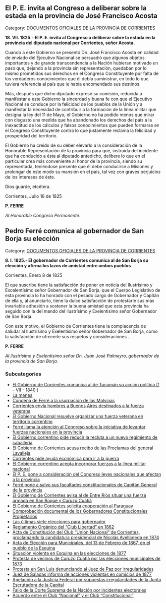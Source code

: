 ## El P. E. invita al Congreso a deliberar sobre la estada en la provincia de José Francisco Acosta

Category: [DOCUMENTOS OFICIALES DE LA PROVINCIA DE CORRIENTES](http://descubrircorrientes.com.ar/2012/index.php/3411-historia-desde-1814-hasta-la-guerra-de-la-triple-alianza/documentos-oficiales-de-la-provincia-de-corrientes)

**18\. VII. 1825.- El P. E. invita al Congreso a deliberar sobre la estada en la provincia del diputado nacional por Corrientes, señor Acosta.**

Cuando a este Gobierno se presentó Dn. José Francisco Acosta en calidad de enviado del Ejecutivo Nacional se persuadió que algunos objetos importantes y de grande transcendencia a la Nación hubieran motivado un paso que, dejando a la provincia sin representación, quedaban por lo mismo prometidos sus derechos en el Congreso Constituyente por falta de los verdaderos conocimientos que él debía suministrar, en todo lo que tuviera referencia al país que le había encomendado sus destinos.

Más, después que dicho diputado expresó su comisión, reducida a manifestar a este Gobierno la sincerdad y buena fe con que el Ejecutivo Nacional se conduce por la felicidad de los pueblos de la Unión y a manifestar la necesidad de contribuir a la formación de la línea militar que designa la ley del 11 de Mayo, el Gobierno no ha podido menos que mirar con disgusto una medida que ha abandonado los derechos del país a la inexactitud de los cálculos y falsos conocimientos que pueden formarse en el Congreso Constituyente contra lo que justamente reclama la felicidad y prosperidad del territorio.

El Gobierno ha creido de su deber elevarlo a la consideración de la Honorable Representación de la provincia para que, instruida del incidente que ha conducido a ésta al diputado antedicho, delibere lo que en el particular crea más conveniente al honor de la provincia, siendo su representada, teniéndose presente que él debe conducirse a Misiones y prolongar de este modo su mansión en el país, tal vez con graves perjuicios de los intereses de éste.

Dios guarde, etcétera.

Corrientes, Julio 18 de 1825

**P. FERRE**

_Al Honorable Congreso Permanente_.

## Pedro Ferré comunica al gobernador de San Borja su elección

Category: [DOCUMENTOS OFICIALES DE LA PROVINCIA DE CORRIENTES](http://descubrircorrientes.com.ar/2012/index.php/3411-historia-desde-1814-hasta-la-guerra-de-la-triple-alianza/documentos-oficiales-de-la-provincia-de-corrientes)

**8\. I. 1825.- El gobernador de Corrientes comunica al de San Borja su elección y afirma los lazos de amistad entre ambos pueblos**

Corrientes, Enero 8 de 1825

El que suscribe tiene la satisfacción de poner en noticia del Ilustrísimo y Excelentísimo señor Gobernador de San Borja, que el Cuerpo Legislativo de esta provincia lo ha honrado con el pesado cargo de Gobernador y Capitán de ella y, al anunciarlo, tiene la dulce satisfacción de protestarle sus más invariable adhesión a sostener la buena amistad que esta provincia ha seguido con la del mando del Ilustrísimo y Exelentisimo señor Gobernador de San Borja.

Con este motivo, el Gobierno de Corrientes tiene la complacencia de saludar al Ilustrísimo y Exelentisimo señor Gobernador de San Borja, como la satisfacción de ofrecerle sus respetos y consideraciones .

**P. FERRE**

_Al Ilustrísimo y Exelentisimo señor Dn. Juan José Palmeyro, gobernador de la provincia de San Borja_.

### Subcategories

-   [El Gobierno de Corrientes comunica al de Tucumán su acción política (1 - VII - 1840 )](http://descubrircorrientes.com.ar/2012/index.php/3347-historia-desde-1814-hasta-la-guerra-de-la-triple-alianza/documentos-oficiales-de-la-provincia-de-corrientes/el-gobierno-de-corrientes-comunica-al-de-tucuman-su-accion-politica-1-vii-1840)
-   [La manea](http://descubrircorrientes.com.ar/2012/index.php/3349-historia-desde-1814-hasta-la-guerra-de-la-triple-alianza/documentos-oficiales-de-la-provincia-de-corrientes/la-manea)
-   [Condena de Ferré a la usurpación de las Malvinas](http://descubrircorrientes.com.ar/2012/index.php/3350-historia-desde-1814-hasta-la-guerra-de-la-triple-alianza/documentos-oficiales-de-la-provincia-de-corrientes/condena-de-ferre-a-la-usurpacion-de-las-malvinas)
-   [Corrientes envía hombres a Buenos Aires destinados a la fuerza veterana](http://descubrircorrientes.com.ar/2012/index.php/3713-historia-desde-1814-hasta-la-guerra-de-la-triple-alianza/documentos-oficiales-de-la-provincia-de-corrientes/corrientes-envia-hombres-a-buenos-aires-destinados-a-la-fuerza-veterana)
-   [El Gobierno Nacional resuelve organizar una fuerza veterana en territorio correntino](http://descubrircorrientes.com.ar/2012/index.php/3714-historia-desde-1814-hasta-la-guerra-de-la-triple-alianza/documentos-oficiales-de-la-provincia-de-corrientes/el-gobierno-nacional-resuelve-organizar-una-fuerza-veterana-en-territorio-correntino)
-   [Ferré llama la atención al Congreso sobre la iniciativa de levantar fuerzas nacionales en la provincia](http://descubrircorrientes.com.ar/2012/index.php/3715-historia-desde-1814-hasta-la-guerra-de-la-triple-alianza/documentos-oficiales-de-la-provincia-de-corrientes/ferre-llama-la-atencion-al-congreso-sobre-la-iniciativa-de-levantar-fuerzas-nacionales-en-la-provincia)
-   [El Gobierno correntino pide reducir la recluta a un nuevo regimiento de caballería](http://descubrircorrientes.com.ar/2012/index.php/3716-historia-desde-1814-hasta-la-guerra-de-la-triple-alianza/documentos-oficiales-de-la-provincia-de-corrientes/el-gobierno-correntino-pide-reducir-la-recluta-a-un-nuevo-regimiento-de-caballeria)
-   [El Gobierno de Corrientes acusa recibo de las Proclamas del general Lavalleja](http://descubrircorrientes.com.ar/2012/index.php/3717-historia-desde-1814-hasta-la-guerra-de-la-triple-alianza/documentos-oficiales-de-la-provincia-de-corrientes/el-gobierno-de-corrientes-acusa-recibo-de-las-proclamas-del-general-lavalleja)
-   [Corrientes pide ayuda económica para ir a la guerra](http://descubrircorrientes.com.ar/2012/index.php/3718-historia-desde-1814-hasta-la-guerra-de-la-triple-alianza/documentos-oficiales-de-la-provincia-de-corrientes/corrientes-pide-ayuda-economica-para-ir-a-la-guerra)
-   [El Gobierno correntino acepta incorporar fuerzas a la línea militar nacional](http://descubrircorrientes.com.ar/2012/index.php/3719-historia-desde-1814-hasta-la-guerra-de-la-triple-alianza/documentos-oficiales-de-la-provincia-de-corrientes/el-gobierno-correntino-acepta-incorporar-fuerzas-a-la-linea-militar-nacional)
-   [El P. E. pone a consideración del Congreso leyes nacionales que afectan a la provincia](http://descubrircorrientes.com.ar/2012/index.php/3727-historia-desde-1814-hasta-la-guerra-de-la-triple-alianza/documentos-oficiales-de-la-provincia-de-corrientes/el-pe-pone-a-consideracion-del-congreso-leyes-nacionales-que-afectan-a-la-provincia)
-   [Ferré pone a salvo sus facultades constitucionales de Capitán General de la provincia](http://descubrircorrientes.com.ar/2012/index.php/3729-historia-desde-1814-hasta-la-guerra-de-la-triple-alianza/documentos-oficiales-de-la-provincia-de-corrientes/ferre-pone-a-salvo-sus-facultades-constitucionales-de-capitan-general-de-la-provincia)
-   [El Gobierno de Corrientes avisa al de Entre Ríos situar una fuerza armada en San Roque y Curuzú Cuatiá](http://descubrircorrientes.com.ar/2012/index.php/3730-historia-desde-1814-hasta-la-guerra-de-la-triple-alianza/documentos-oficiales-de-la-provincia-de-corrientes/el-gobierno-de-corrientes-avisa-al-de-entre-rios-situar-una-fuerza-armada-en-san-roque-y-curuzu-cuatia)
-   [El Gobierno de Corrientes solicita cooperación al Paraguay](http://descubrircorrientes.com.ar/2012/index.php/3731-historia-desde-1814-hasta-la-guerra-de-la-triple-alianza/documentos-oficiales-de-la-provincia-de-corrientes/el-gobierno-de-corrientes-solicita-cooperacion-al-paraguay)
-   [Comprobación documental de los Gobernadores Constitucionales Propietarios](http://descubrircorrientes.com.ar/2012/index.php/3846-historia-desde-1814-hasta-la-guerra-de-la-triple-alianza/documentos-oficiales-de-la-provincia-de-corrientes/comprobacion-documental-de-los-gobernadores-constitucionales-propietarios)
-   [Las últimas siete elecciones para gobernador](http://descubrircorrientes.com.ar/2012/index.php/3848-historia-desde-1814-hasta-la-guerra-de-la-triple-alianza/documentos-oficiales-de-la-provincia-de-corrientes/las-ultimas-siete-elecciones-para-gobernador)
-   [Reglamento Orgánico del “Club Libertad” en 1862](http://descubrircorrientes.com.ar/2012/index.php/4502-historia-desde-1814-hasta-la-guerra-de-la-triple-alianza/documentos-oficiales-de-la-provincia-de-corrientes/reglamento-organico-del-club-libertad-en-1862)
-   [Acta de Constitución del Club “Unión Nacional” de Corrientes, proclamando la candidatura presidencial de Nicolás Avellaneda en 1874](http://descubrircorrientes.com.ar/2012/index.php/4503-historia-desde-1814-hasta-la-guerra-de-la-triple-alianza/documentos-oficiales-de-la-provincia-de-corrientes/acta-de-constitucion-del-club-union-nacional-de-corrientes-proclamando-la-candidatura-presidencial-de-nicolas-avellaneda-en-1874)
-   [Acta de Elección para Municipales, del 13 de Febrero de 1867, en el pueblo de la Esquina](http://descubrircorrientes.com.ar/2012/index.php/4505-historia-desde-1814-hasta-la-guerra-de-la-triple-alianza/documentos-oficiales-de-la-provincia-de-corrientes/acta-de-eleccion-para-unicipales-del-13-de-febrero-de-1867-en-el-pueblo-de-la-esquina)
-   [Situación violenta en Esquina en las elecciones de 1877](http://descubrircorrientes.com.ar/2012/index.php/4506-historia-desde-1814-hasta-la-guerra-de-la-triple-alianza/documentos-oficiales-de-la-provincia-de-corrientes/situacion-violenta-en-esquina-en-las-elecciones-de-1877)
-   [Protesta de vecinos de Curuzú Cuatiá por las elecciones municipales de 1873](http://descubrircorrientes.com.ar/2012/index.php/4508-historia-desde-1814-hasta-la-guerra-de-la-triple-alianza/documentos-oficiales-de-la-provincia-de-corrientes/protesta-de-vecinos-de-curuzu-cuatia-por-las-elecciones-municipales-de-1873)
-   [Protesta en San Luis denunciando al Juez de Paz por irregularidades](http://descubrircorrientes.com.ar/2012/index.php/4509-historia-desde-1814-hasta-la-guerra-de-la-triple-alianza/documentos-oficiales-de-la-provincia-de-corrientes/protesta-en-san-luis-denunciando-al-juez-de-paz-por-irregularidades)
-   [Juez de Saladas informa de acciones violentas en comicios de 1877](http://descubrircorrientes.com.ar/2012/index.php/4510-historia-desde-1814-hasta-la-guerra-de-la-triple-alianza/documentos-oficiales-de-la-provincia-de-corrientes/juez-de-saladas-informa-de-acciones-violentas-en-comicios-de-1877)
-   [Apelación a la Justicia Federal por supuestas irregularidades de la Junta Escrutadora de la Capital](http://descubrircorrientes.com.ar/2012/index.php/4511-historia-desde-1814-hasta-la-guerra-de-la-triple-alianza/documentos-oficiales-de-la-provincia-de-corrientes/apelacion-a-la-justicia-federal-por-supuestas-irregularidades-de-la-junta-escrutadora-de-la-capital)
-   [Fallo de la Corte Suprema de la Nación por incidentes electorales](http://descubrircorrientes.com.ar/2012/index.php/4524-historia-desde-1814-hasta-la-guerra-de-la-triple-alianza/documentos-oficiales-de-la-provincia-de-corrientes/fallo-de-la-corte-suprema-de-la-nacion-por-incidentes-electorales)
-   [Acuerdo entre el Club “Nacional” y el Club “Constitucional”](http://descubrircorrientes.com.ar/2012/index.php/4526-historia-desde-1814-hasta-la-guerra-de-la-triple-alianza/documentos-oficiales-de-la-provincia-de-corrientes/acuerdo-entre-el-club-nacional-y-el-club-constitucional)